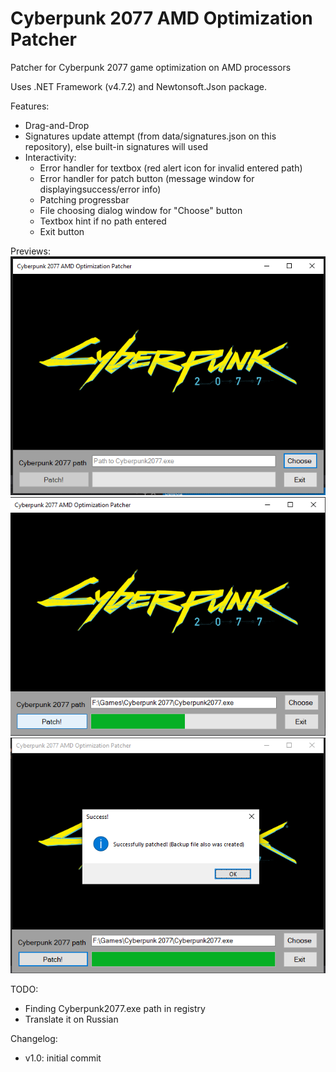 # Cyberpunk 2077 AMD Optimization Patcher
Patcher for Cyberpunk 2077 game optimization on AMD processors

Uses .NET Framework (v4.7.2) and Newtonsoft.Json package.

Features:
- Drag-and-Drop
- Signatures update attempt (from data/signatures.json on this repository), else built-in signatures will used
- Interactivity:
  - Error handler for textbox (red alert icon for invalid entered path)
  - Error handler for patch button (message window for displayingsuccess/error info)
  - Patching progressbar
  - File choosing dialog window for "Choose" button
  - Textbox hint if no path entered
  - Exit button

Previews:
![Image alt](previews/preview1.png)
![Image alt](previews/preview2.png)
![Image alt](previews/preview3.png)

TODO:
- Finding Cyberpunk2077.exe path in registry
- Translate it on Russian

Changelog:
- v1.0: initial commit
